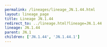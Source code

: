 ```yaml
---
permalink: /lineages/lineage_JN.1.44.html
layout: lineage_page
title: Lineage JN.1.44
redirect_to: ../lineage.html?lineage=JN.1.44
lineage: JN.1.44
parent: JN.1
children: ['JN.1.44', 'JN.1.44.1']
---
```

